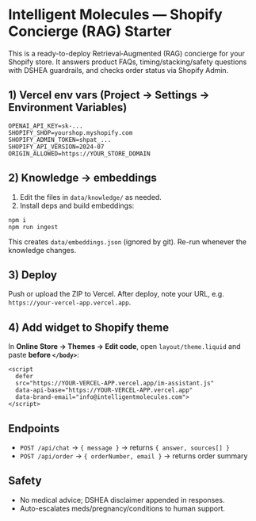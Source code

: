 # Intelligent Molecules — Shopify Concierge (RAG) Starter

This is a ready-to-deploy Retrieval‑Augmented (RAG) concierge for your Shopify store. It answers product FAQs, timing/stacking/safety questions with DSHEA guardrails, and checks order status via Shopify Admin.

## 1) Vercel env vars (Project → Settings → Environment Variables)
```
OPENAI_API_KEY=sk-...
SHOPIFY_SHOP=yourshop.myshopify.com
SHOPIFY_ADMIN_TOKEN=shpat_...
SHOPIFY_API_VERSION=2024-07
ORIGIN_ALLOWED=https://YOUR_STORE_DOMAIN
```

## 2) Knowledge → embeddings
1. Edit the files in `data/knowledge/` as needed.
2. Install deps and build embeddings:
```
npm i
npm run ingest
```
This creates `data/embeddings.json` (ignored by git). Re-run whenever the knowledge changes.

## 3) Deploy
Push or upload the ZIP to Vercel. After deploy, note your URL, e.g. `https://your-vercel-app.vercel.app`.

## 4) Add widget to Shopify theme
In **Online Store → Themes → Edit code**, open `layout/theme.liquid` and paste **before `</body>`**:
```liquid
<script
  defer
  src="https://YOUR-VERCEL-APP.vercel.app/im-assistant.js"
  data-api-base="https://YOUR-VERCEL-APP.vercel.app"
  data-brand-email="info@intelligentmolecules.com">
</script>
```

## Endpoints
- `POST /api/chat` → `{ message }` → returns `{ answer, sources[] }`
- `POST /api/order` → `{ orderNumber, email }` → returns order summary

## Safety
- No medical advice; DSHEA disclaimer appended in responses.
- Auto-escalates meds/pregnancy/conditions to human support.
